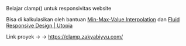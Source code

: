Belajar clamp() untuk responsivitas website 

Bisa di kalkulasikan oleh bantuan [Min-Max-Value Interpolation](https://min-max-calculator.9elements.com/?24,120,320,1200) dan 
[Fluid Responsive Design | Utopia](https://utopia.fyi/)

Link proyek -> -> https://clamp.zakyabiyyu.com/
